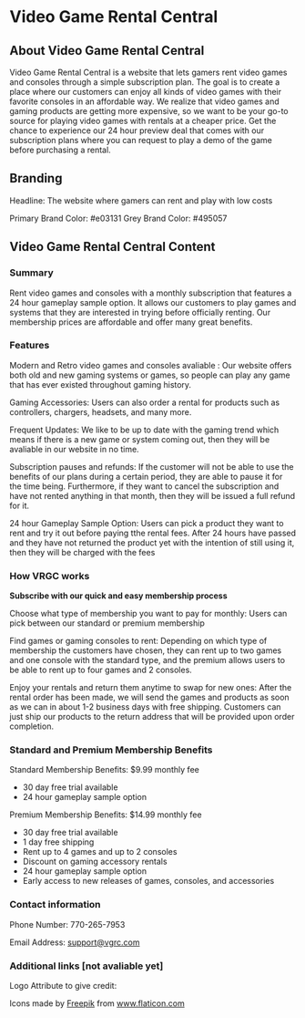 # Video Game Rental Central

## About Video Game Rental Central

Video Game Rental Central is a website that lets gamers rent video games and consoles through a simple subscription plan. The goal is to create a place where our customers can enjoy all kinds of video games with their favorite consoles in an affordable way. We realize that video games and gaming products are getting more expensive, so we want to be your go-to source for playing video games with rentals at a cheaper price.
Get the chance to experience our 24 hour preview deal that comes with our subscription plans where you can request to play a demo of the game before purchasing a rental.

## Branding

Headline: The website where gamers can rent and play with low costs

Primary Brand Color: #e03131
Grey Brand Color: #495057

## Video Game Rental Central Content

### Summary

Rent video games and consoles with a monthly subscription that features a 24 hour gameplay sample option. It allows our customers to play games and systems that they are interested in trying before officially renting. Our membership prices are affordable and offer many great benefits.

### Features

Modern and Retro video games and consoles avaliable : Our website offers both old and new gaming systems or games, so people can play any game that has ever existed throughout gaming history.

Gaming Accessories: Users can also order a rental for products such as controllers, chargers, headsets, and many more.

Frequent Updates: We like to be up to date with the gaming trend which means if there is a new game or system coming out, then they will be avaliable in our website in no time.

Subscription pauses and refunds: If the customer will not be able to use the benefits of our plans during a certain period, they are able to pause it for the time being. Furthermore, if they want to cancel the subscription and have not rented anything in that month, then they will be issued a full refund for it.

24 hour Gameplay Sample Option: Users can pick a product they want to rent and try it out before paying tthe rental fees. After 24 hours have passed and they have not returned the product yet with the intention of still using it, then they will be charged with the fees

### How VRGC works

**Subscribe with our quick and easy membership process**

Choose what type of membership you want to pay for monthly: Users can pick between our standard or premium membership

Find games or gaming consoles to rent: Depending on which type of membership the customers have chosen, they can rent up to two games and one console with the standard type, and the premium allows users to be able to rent up to four games and 2 consoles.

Enjoy your rentals and return them anytime to swap for new ones: After the rental order has been made, we will send the games and products as soon as we can in about 1-2 business days with free shipping. Customers can just ship our products to the return address that will be provided upon order completion.

### Standard and Premium Membership Benefits

Standard Membership Benefits: $9.99 monthly fee

- 30 day free trial available
- 24 hour gameplay sample option

Premium Membership Benefits: $14.99 monthly fee

- 30 day free trial available
- 1 day free shipping
- Rent up to 4 games and up to 2 consoles
- Discount on gaming accessory rentals
- 24 hour gameplay sample option
- Early access to new releases of games, consoles, and accessories

### Contact information

Phone Number: 770-265-7953

Email Address: support@vgrc.com

### Additional links [not avaliable yet]

Logo Attribute to give credit: <div>Icons made by <a href="https://www.freepik.com" title="Freepik">Freepik</a> from <a href="https://www.flaticon.com/" title="Flaticon">www.flaticon.com</a></div>
